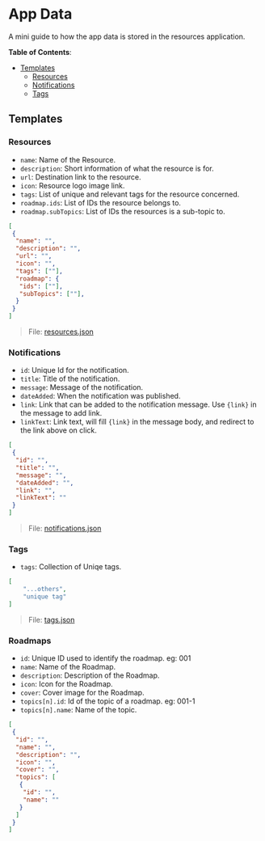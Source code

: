 # App Data

A mini guide to how the app data is stored in the resources application.

**Table of Contents**:

- [Templates](#templates)
  - [Resources](#resources)
  - [Notifications](#notifications)
  - [Tags](#tags)

## Templates

### Resources

- `name`: Name of the Resource.
- `description`: Short information of what the resource is for.
- `url`: Destination link to the resource.
- `icon`: Resource logo image link.
- `tags`: List of unique and relevant tags for the resource concerned.
- `roadmap.ids`: List of IDs the resource belongs to.
- `roadmap.subTopics`: List of IDs the resources is a sub-topic to.

```json
[
 {
  "name": "",
  "description": "",
  "url": "",
  "icon": "",
  "tags": [""],
  "roadmap": {
   "ids": [""],
   "subTopics": [""],
  }
 }
]
```

> File: [resources.json](./resources.json)

### Notifications

- `id`: Unique Id for the notification.
- `title`: Title of the notification.
- `message`: Message of the notification.
- `dateAdded`: When the notification was published.
- `link`: Link that can be added to the notification message. Use `{link}` in the message to add link.
- `linkText`: Link text, will fill `{link}` in the message body, and redirect to the link above on click.

```json
[
 {
  "id": "",
  "title": "",
  "message": "",
  "dateAdded": "",
  "link": "",
  "linkText": ""
 }
]
```

> File: [notifications.json](./notifications.json)

### Tags

- `tags`: Collection of Uniqe tags.

```json
[
    "...others",
    "unique tag"
]
```

> File: [tags.json](./tags.json)

### Roadmaps

- `id`: Unique ID used to identify the roadmap. eg: 001
- `name`: Name of the Roadmap.
- `description`: Description of the Roadmap.
- `icon`: Icon for the Roadmap.
- `cover`: Cover image for the Roadmap.
- `topics[n].id`: Id of the topic of a roadmap. eg: 001-1
- `topics[n].name`: Name of the topic.

```json
[
 {
  "id": "",
  "name": "",
  "description": "",
  "icon": "",
  "cover": "",
  "topics": [
   {
    "id": "",
    "name": ""
   }
  ]
 }
]
```
